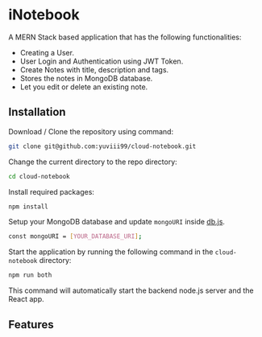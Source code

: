 # iNotebook

A MERN Stack based application that has the following functionalities:
- Creating a User.
- User Login and Authentication using JWT Token.
- Create Notes with title, description and tags.
- Stores the notes in MongoDB database.
- Let you edit or delete an existing note.

## Installation

Download / Clone the repository using command:
```bash
git clone git@github.com:yuviii99/cloud-notebook.git
```

Change the current directory to the repo directory:
```bash
cd cloud-notebook
```

Install required packages:
```bash
npm install
```

Setup your MongoDB database and update `mongoURI` inside [db.js](https://github.com/yuviii99/cloud-notebook/blob/master/backend/db.js).
```bash
const mongoURI = [YOUR_DATABASE_URI];
```

Start the application by running the following command in the `cloud-notebook` directory:
```bash
npm run both
```
This command will automatically start the backend node.js server and the React app.

## Features
